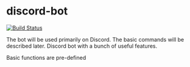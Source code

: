 # discord-bot


[![Build Status](https://travis-ci.com/Andreichenko/discord-bot.svg?branch=master)](https://travis-ci.com/Andreichenko/discord-bot)

The bot will be used primarily on Discord. The basic commands will be described later. Discord bot with a bunch of useful features.

Basic functions are pre-defined
